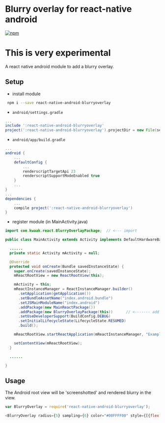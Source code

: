 # Blurry overlay for react-native android

[![npm](https://img.shields.io/npm/v/react-native-android-blurryoverlay.svg)](https://www.npmjs.com/package/react-native-android-blurryoverlay)

# This is very experimental

A react native android module to add a blurry overlay.

## Setup

* install module

```bash
 npm i --save react-native-android-blurryoverlay
```

* `android/settings.gradle`

```gradle
...
include ':react-native-android-blurryoverlay'
project(':react-native-android-blurryoverlay').projectDir = new File(settingsDir, '../node_modules/react-native-android-blurryoverlay')
```

* `android/app/build.gradle`

```gradle
...
android {
    ...
    defaultConfig {
        ...        
        renderscriptTargetApi 23
        renderscriptSupportModeEnabled true
    }    
    ...
}
...
dependencies {
    ...
    compile project(':react-native-android-blurryoverlay')
}
```

* register module (in MainActivity.java)

```java
import com.kwaak.react.BlurryOverlayPackage;  // <--- import

public class MainActivity extends Activity implements DefaultHardwareBackBtnHandler {

  ......
  private static Activity mActivity = null;

  @Override
  protected void onCreate(Bundle savedInstanceState) {
    super.onCreate(savedInstanceState);
    mReactRootView = new ReactRootView(this);

    mActivity = this;
    mReactInstanceManager = ReactInstanceManager.builder()
      .setApplication(getApplication())
      .setBundleAssetName("index.android.bundle")
      .setJSMainModuleName("index.android")
      .addPackage(new MainReactPackage())
      .addPackage(new BlurryOverlayPackage(this))      // <------- add package, the 'this' is super important
      .setUseDeveloperSupport(BuildConfig.DEBUG)
      .setInitialLifecycleState(LifecycleState.RESUMED)
      .build();

    mReactRootView.startReactApplication(mReactInstanceManager, "ExampleRN", null);

    setContentView(mReactRootView);
  }

  ......

}
```

## Usage

The Android root view will be 'screenshotted' and rendered blurry in the <BlurryOverlay> view.

```js
var BlurryOverlay = require('react-native-android-blurryoverlay');

<BlurryOverlay radius={5} sampling={6} color="#00FFFF00" style={[{flex: 1, position: "absolute", left: 0, top: 0, bottom: 0, right: 0 }]}  />

```
